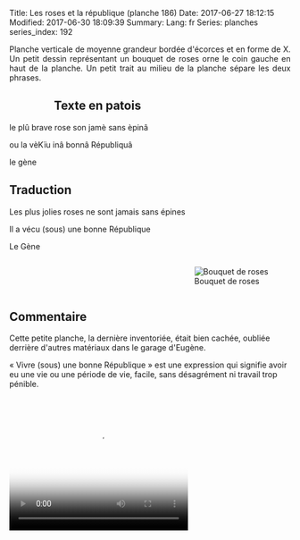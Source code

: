 Title: Les roses et la république (planche 186)
Date: 2017-06-27 18:12:15
Modified: 2017-06-30 18:09:39
Summary: 
Lang: fr
Series: planches
series_index: 192

<p style="text-align:justify;">Planche verticale de moyenne grandeur
bordée d'écorces et en forme de X. Un petit dessin représentant un
bouquet de roses orne le coin gauche en haut de la planche. Un petit
trait au milieu de la planche sépare les deux phrases.</p>

<figure class="image-block" style="float: left;">
  <img alt="" src="{static}/images/planche_186.png">
  <figcaption style="max-width: 237px"></figcaption>
</figure>

## Texte en patois

le plû brave rose son jamè sans èpinâ

ou la vèKïu inâ bonnâ Républiquâ

le gène

## Traduction

Les plus jolies roses ne sont jamais sans épines

Il a vécu (sous) une bonne République

Le Gène

<figure class="image-block" style="float: right;">
  <img alt="Bouquet de roses" src="{static}/images/planche_186_dessin.png">
  <figcaption style="max-width: 220px">Bouquet de roses</figcaption>
</figure>

<div style="display: table; clear: both;"></div>

## Commentaire

Cette petite planche, la dernière inventoriée, était bien cachée,
oubliée derrière d'autres matériaux dans le garage d'Eugène.

« Vivre (sous) une bonne République » est une expression qui signifie
avoir eu une vie ou une période de vie, facile, sans désagrément ni
travail trop pénible.

<video width="320" height="240" controls
  poster="{static}/images/thumbnails/video_186.jpg">
  <source src="https://d1njpgd0ygatdn.cloudfront.net/video_186.mp4" type="video/mp4">
</video>
